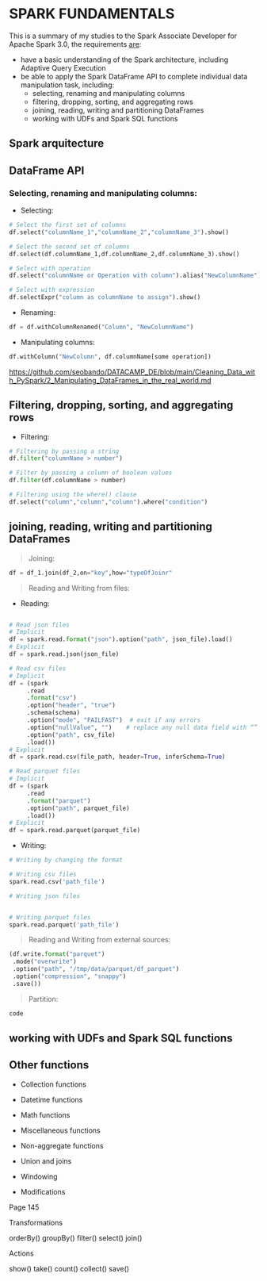 # SPARK FUNDAMENTALS

This is a summary of my studies to the Spark Associate Developer for Apache Spark 3.0, the requirements [are](https://academy.databricks.com/exam/databricks-certified-associate-developer):

- have a basic understanding of the Spark architecture, including Adaptive Query Execution
- be able to apply the Spark DataFrame API to complete individual data manipulation task, including: 
  - selecting, renaming and manipulating columns
  - filtering, dropping, sorting, and aggregating rows
  - joining, reading, writing and partitioning DataFrames
  - working with UDFs and Spark SQL functions
 
## Spark arquitecture

## DataFrame API
 
### Selecting, renaming and manipulating columns:

- Selecting:

```PYTHON
# Select the first set of columns
df.select("columnName_1","columnName_2","columnName_3").show()

# Select the second set of columns
df.select(df.columnName_1,df.columnName_2,df.columnName_3).show()

# Select with operation
df.select("columnName or Operation with column").alias("NewColumnName")).show()

# Select with expression
df.selectExpr("column as columnName to assign").show()
```

- Renaming:

```PYTHON
df = df.withColumnRenamed("Column", "NewColumnName")
```

- Manipulating columns:

```PYTHON
df.withColumn("NewColumn", df.columnName[some operation])
```

https://github.com/seobando/DATACAMP_DE/blob/main/Cleaning_Data_with_PySpark/2_Manipulating_DataFrames_in_the_real_world.md

## Filtering, dropping, sorting, and aggregating rows

- Filtering:

```PYTHON
# Filtering by passing a string
df.filter("columnName > number")

# Filter by passing a column of boolean values
df.filter(df.columnName > number)

# Filtering using the where() clause
df.select("column","column","column").where("condition")
```

## joining, reading, writing and partitioning DataFrames
 

> Joining:

```PYTHON
df = df_1.join(df_2,on="key",how="typeOfJoinr"
 ```
 
 > Reading and Writing from files:
 
 - Reading:
 
 ```PYTHON

# Read json files
# Implicit
df = spark.read.format("json").option("path", json_file).load()
# Explicit
df = spark.read.json(json_file)

# Read csv files
# Implicit
df = (spark
      .read
      .format("csv")
      .option("header", "true")
      .schema(schema)
      .option("mode", "FAILFAST")  # exit if any errors
      .option("nullValue", "")	  # replace any null data field with “”
      .option("path", csv_file)
      .load())
# Explicit
df = spark.read.csv(file_path, header=True, inferSchema=True)

# Read parquet files
# Implicit
df = (spark
      .read
      .format("parquet")
      .option("path", parquet_file)
      .load())
# Explicit      
df = spark.read.parquet(parquet_file)
 ```
 
 - Writing:
 
 ```PYTHON
# Writing by changing the format

# Writing csv files
spark.read.csv('path_file')

# Writing json files


# Writing parquet files
spark.read.parquet('path_file')
 ```
 
> Reading and Writing from external sources: 
 
 ```PYTHON
(df.write.format("parquet")
  .mode("overwrite")
  .option("path", "/tmp/data/parquet/df_parquet")
  .option("compression", "snappy")
  .save())
 ```
 
> Partition:
 
 ```PYTHON
code
 ```
 
## working with UDFs and Spark SQL functions
  
  
## Other functions

- Collection functions
- Datetime functions
- Math functions
- Miscellaneous functions
- Non-aggregate functions

- Union and joins
- Windowing
- Modifications

Page 145


Transformations

orderBy()
groupBy()
filter()
select()
join()

Actions

show()
take()
count()
collect()
save()
